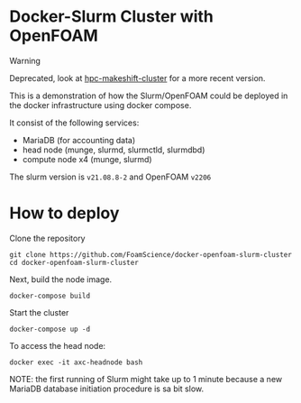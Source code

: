Docker-Slurm Cluster with OpenFOAM
==================================

> [!WARNING]
> Deprecated, look at [hpc-makeshift-cluster](https://github.com/FoamScience/hpc-makeshift-cluster) for a more recent version. 

This is a demonstration of how the Slurm/OpenFOAM could be deployed in the docker infrastructure using docker compose.

It consist of the following services:
- MariaDB (for accounting data)
- head node (munge, slurmd, slurmctld, slurmdbd)
- compute node x4 (munge, slurmd)

The slurm version is `v21.08.8-2` and OpenFOAM `v2206`

# How to deploy

Clone the repository

```
git clone https://github.com/FoamScience/docker-openfoam-slurm-cluster
cd docker-openfoam-slurm-cluster
```

Next, build the node image.
```
docker-compose build
```

Start the cluster

```
docker-compose up -d
```

To access the head node:

```
docker exec -it axc-headnode bash
```

NOTE: the first running of Slurm might take up to 1 minute because a new MariaDB database initiation procedure is sa bit slow.
